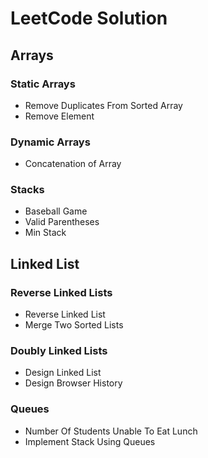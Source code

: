 # LeetCode Solution

## Arrays
### Static Arrays
* Remove Duplicates From Sorted Array
* Remove Element
### Dynamic Arrays
* Concatenation of Array
### Stacks
* Baseball Game
* Valid Parentheses
* Min Stack
## Linked List
### Reverse Linked Lists
* Reverse Linked List
* Merge Two Sorted Lists
### Doubly Linked Lists
* Design Linked List
* Design Browser History
### Queues
* Number Of Students Unable To Eat Lunch
* Implement Stack Using Queues

